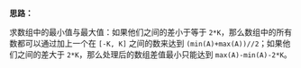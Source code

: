 **思路：**

求数组中的最小值与最大值：如果他们之间的差小于等于 `2*K`，那么数组中的所有数都可以通过加上一个在 `[-K, K]` 之间的数来达到 `(min(A)+max(A))//2`；如果他们之间的差大于 `2*K`，那么处理后的数组差值最小只能达到 `max(A)-min(A)-2*K`。

